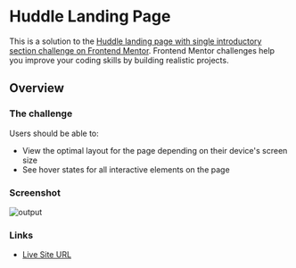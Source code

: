 # Huddle Landing Page
 
This is a solution to the [Huddle landing page with single introductory section challenge on Frontend Mentor](https://www.frontendmentor.io/challenges/huddle-landing-page-with-a-single-introductory-section-B_2Wvxgi0). Frontend Mentor challenges help you improve your coding skills by building realistic projects. 

## Overview

### The challenge

Users should be able to:

- View the optimal layout for the page depending on their device's screen size
- See hover states for all interactive elements on the page


### Screenshot

![output](https://user-images.githubusercontent.com/62498978/131704666-484b21b8-c300-455a-83b5-0f0212b3ab36.png)


### Links

- [Live Site URL](https://zynpnaz.github.io/Huddle-Landing-Page/)



